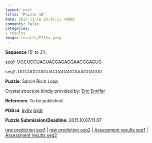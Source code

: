 ```yaml
---
layout: post
title: "Puzzle 16"
date: 2017-11-18 20:42:11 +0000
comments: false
categories: 
- results
image: results/PZ16a.jpeg
---
```

**Sequence** (5' to 3'): 

seq1: 
UGCUCCUAGUACGAGAGGAACGGAGUG

seq2:
UGCUCCGAGUACGAGAGGAAAGGAGUG

**Puzzle**:
Sarcin Ricin Loop 

Crystal structure kindly provided by: [Eric Ennifar](https://ibmc.cnrs.fr/en/annuaire/eric-ennifar/)

**Reference**:
To be published.

**PDB id**: [6y0y](http://www.rcsb.org/pdb/explore/explore.do?structureId=6y0y) [6y0t](http://www.rcsb.org/pdb/explore/explore.do?structureId=6y0t) 

**Puzzle Submission/Deadline:** 2015.10.07/11.07

[raw prediction seq1](https://github.com/rnapuzzles/rnapuzzles.github.io/tree/master/data/PZ16a/pdb) &#124; [raw prediction seq2](https://github.com/rnapuzzles/rnapuzzles.github.io/tree/master/data/PZ16b/pdb)    &#124;   [Assessment results seq1](/table/2000/01/01/PZ16a-3d/) &#124; [Assessment results seq2](/table/2000/01/01/PZ16b-3d/)

